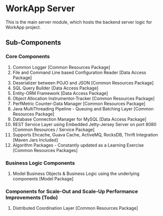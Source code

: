 # WorkApp Server

This is the main server module, which hosts the backend server logic for WorkApp project. 

## Sub-Components

### Core Components

  1. Common Logger [Common Resources Package]
  2. File and Command Line based Configuration Reader [Data Access Package]
  3. Deserializer between POJO and JSON [Common Resources Package]
  4. SQL Query Builder [Data Access Package]
  5. Entity-ORM Framework  [Data Access Package]  
  6. Object Allocation Instrumentor-Tracker [Common Resources Package]
  7. PerfMetric Counter-Data Manager [Common Resources Package]  
  8. Java MultiThreading Pipeline - Queuing and Batching Layer [Common Resources Package]
  9. Database Connection Manager for MySQL [Data Access Package]
  10. REST Service Layer using Embedded Jetty-Jersey Server on port 8080 [Common Resources / Service Package]
  11. Supports Ehcache, Guava Cache, ActiveMQ, RocksDB, Thrift Integration [Maven Jars Included]
  12. Algorithm Packages - Constantly updated as a Learning Exercise [Common Resources Packages]
 
### Business Logic Components

  1. Model Business Objects & Business Logic using the underlying components [Model Package]

### Components for Scale-Out and Scale-Up Performance Improvements (Todo)

  1. Distributed Coordination Layer [Common Resources Package]

